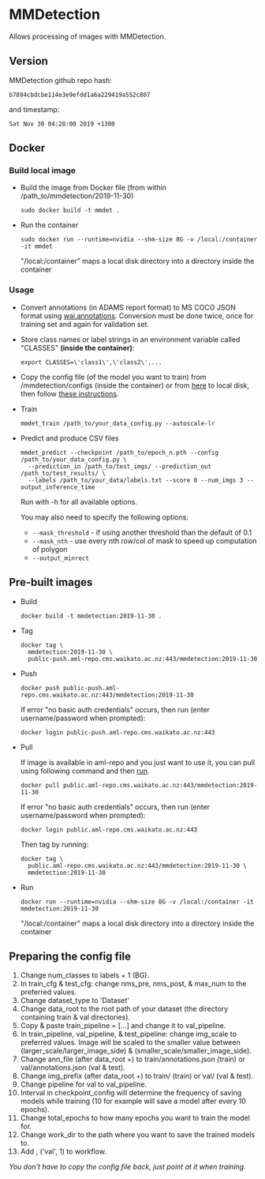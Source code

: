 # MMDetection

Allows processing of images with MMDetection.

## Version

MMDetection github repo hash:

```
b7894cbdcbe114e3e9efdd1a6a229419a552c807
```

and timestamp:

```
Sat Nov 30 04:28:00 2019 +1300
```

## Docker

### Build local image

* Build the image from Docker file (from within /path_to/mmdetection/2019-11-30)

  ```commandline
  sudo docker build -t mmdet .
  ```
  
* Run the container

  ```commandline
  sudo docker run --runtime=nvidia --shm-size 8G -v /local:/container -it mmdet
  ```
  "/local:/container" maps a local disk directory into a directory inside the container

### Usage

* Convert annotations (in ADAMS report format) to MS COCO JSON format using [wai.annotations](https://github.com/waikato-ufdl/wai-annotations). 
  Conversion must be done twice, once for training set and again for validation set.
  
* Store class names or label strings in an environment variable called "CLASSES" **(inside the container)**:

  ```commandline
  export CLASSES=\'class1\',\'class2\',...
  ```

* Copy the config file (of the model you want to train) from /mmdetection/configs (inside the container) or from [here](https://github.com/open-mmlab/mmdetection/tree/b7894cbdcbe114e3e9efdd1a6a229419a552c807/configs) to local disk, then follow [these instructions](#config).

* Train

  ```commandline
  mmdet_train /path_to/your_data_config.py --autoscale-lr
  ```

* Predict and produce CSV files

  ```commandline
  mmdet_predict --checkpoint /path_to/epoch_n.pth --config /path_to/your_data_config.py \
    --prediction_in /path_to/test_imgs/ --prediction_out /path_to/test_results/ \
    --labels /path_to/your_data/labels.txt --score 0 --num_imgs 3 --output_inference_time
  ```
  Run with -h for all available options.

  You may also need to specify the following options:

  * `--mask_threshold` - if using another threshold than the default of 0.1
  * `--mask_nth` - use every nth row/col of mask to speed up computation of polygon
  * `--output_minrect`

## Pre-built images

* Build

  ```commandline
  docker build -t mmdetection:2019-11-30 .
  ```
  
* Tag

  ```commandline
  docker tag \
    mmdetection:2019-11-30 \
    public-push.aml-repo.cms.waikato.ac.nz:443/mmdetection:2019-11-30
  ```
  
* Push

  ```commandline
  docker push public-push.aml-repo.cms.waikato.ac.nz:443/mmdetection:2019-11-30
  ```
  If error "no basic auth credentials" occurs, then run (enter username/password when prompted):
  
  ```commandline
  docker login public-push.aml-repo.cms.waikato.ac.nz:443
  ```
  
* Pull

  If image is available in aml-repo and you just want to use it, you can pull using following command and then [run](#run).

  ```commandline
  docker pull public.aml-repo.cms.waikato.ac.nz:443/mmdetection:2019-11-30
  ```
  If error "no basic auth credentials" occurs, then run (enter username/password when prompted):
  
  ```commandline
  docker login public.aml-repo.cms.waikato.ac.nz:443
  ```
  Then tag by running:
  
  ```commandline
  docker tag \
    public.aml-repo.cms.waikato.ac.nz:443/mmdetection:2019-11-30 \
    mmdetection:2019-11-30
  ```
  
* <a name="run">Run</a>

  ```commandline
  docker run --runtime=nvidia --shm-size 8G -v /local:/container -it mmdetection:2019-11-30
  ```
  "/local:/container" maps a local disk directory into a directory inside the container

  
## <a name="config">Preparing the config file</a>

1. Change num_classes to labels + 1 (BG).
2. In train_cfg & test_cfg: change nms_pre, nms_post, & max_num to the preferred values.
3. Change dataset_type to 'Dataset'
4. Change data_root to the root path of your dataset (the directory containing train & val directories).
5. Copy & paste train_pipeline = [...] and change it to val_pipeline.
6. In train_pipeline, val_pipeline, & test_pipeline: change img_scale to preferred values. Image will be scaled to the smaller value between (larger_scale/larger_image_side) & (smaller_scale/smaller_image_side).
7. Change ann_file (after data_root +) to train/annotations.json (train) or val/annotations.json (val & test).
8. Change img_prefix (after data_root +) to train/ (train) or val/ (val & test).
9. Change pipeline for val to val_pipeline.
10. Interval in checkpoint_config will determine the frequency of saving models while training (10 for example will save a model after every 10 epochs).
11. Change total_epochs to how many epochs you want to train the model for.
12. Change work_dir to the path where you want to save the trained models to.
13. Add , ('val', 1) to workflow.

_You don't have to copy the config file back, just point at it when training._
